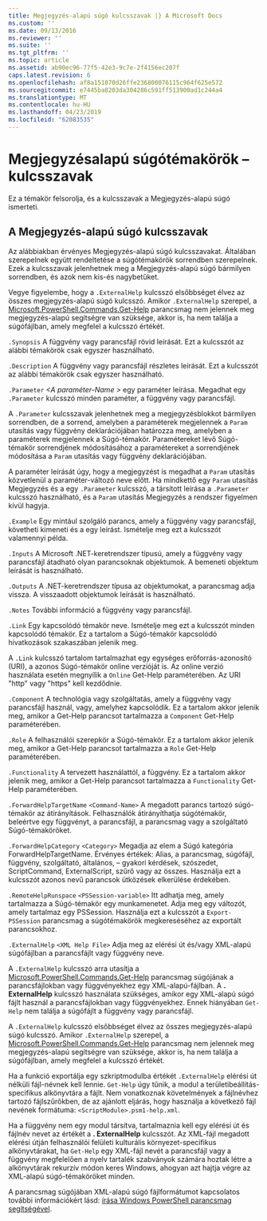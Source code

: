 ```yaml
---
title: Megjegyzés-alapú súgó kulcsszavak |} A Microsoft Docs
ms.custom: ''
ms.date: 09/13/2016
ms.reviewer: ''
ms.suite: ''
ms.tgt_pltfrm: ''
ms.topic: article
ms.assetid: ab90ec96-77f5-42e3-9c7e-2f4156ec207f
caps.latest.revision: 6
ms.openlocfilehash: af8a151070d26ffe236800076115c964f625e572
ms.sourcegitcommit: e7445ba8203da304286c591ff513900ad1c244a4
ms.translationtype: MT
ms.contentlocale: hu-HU
ms.lasthandoff: 04/23/2019
ms.locfileid: "62083535"
---
```

# <a name="comment-based-help-keywords"></a>Megjegyzésalapú súgótémakörök – kulcsszavak

Ez a témakör felsorolja, és a kulcsszavak a Megjegyzés-alapú súgó ismerteti.

## <a name="keywords-in-comment-based-help"></a>A Megjegyzés-alapú súgó kulcsszavak

Az alábbiakban érvényes Megjegyzés-alapú súgó kulcsszavakat. Általában szerepelnek együtt rendeltetése a súgótémakörök sorrendben szerepelnek. Ezek a kulcsszavak jelenhetnek meg a Megjegyzés-alapú súgó bármilyen sorrendben, és azok nem kis-és nagybetűket.

Vegye figyelembe, hogy a `.ExternalHelp` kulcsszó elsőbbséget élvez az összes megjegyzés-alapú súgó kulcsszó. Amikor `.ExternalHelp` szerepel, a [Microsoft.PowerShell.Commands.Get-Help](/dotnet/api/Microsoft.PowerShell.Commands.Get-Help) parancsmag nem jelennek meg megjegyzés-alapú segítségre van szüksége, akkor is, ha nem találja a súgófájlban, amely megfelel a kulcsszó értékét.

`.Synopsis` A függvény vagy parancsfájl rövid leírását. Ezt a kulcsszót az alábbi témakörök csak egyszer használható.

`.Description` A függvény vagy parancsfájl részletes leírását. Ezt a kulcsszót az alábbi témakörök csak egyszer használható.

`.Parameter` *\<A paraméter-Name >* egy paraméter leírása. Megadhat egy `.Parameter` kulcsszó minden paraméter, a függvény vagy parancsfájl.

A `.Parameter` kulcsszavak jelenhetnek meg a megjegyzésblokkot bármilyen sorrendben, de a sorrend, amelyben a paraméterek megjelennek a `Param` utasítás vagy függvény deklarációjában határozza meg, amelyben a paraméterek megjelennek a Súgó-témakör. Paramétereket lévő Súgó-témakör sorrendjének módosításához a paramétereket a sorrendjének módosítása a `Param` utasítás vagy függvény deklarációjában.

A paraméter leírását úgy, hogy a megjegyzést is megadhat a `Param` utasítás közvetlenül a paraméter-változó neve előtt. Ha mindkettő egy `Param` utasítás Megjegyzés és a egy `.Parameter` kulcsszó, a társított leírása a `.Parameter` kulcsszó használható, és a `Param` utasítás Megjegyzés a rendszer figyelmen kívül hagyja.

`.Example` Egy mintául szolgáló parancs, amely a függvény vagy parancsfájl, követheti kimeneti és a egy leírást. Ismételje meg ezt a kulcsszót valamennyi példa.

`.Inputs` A Microsoft .NET-keretrendszer típusú, amely a függvény vagy parancsfájl átadható olyan parancsoknak objektumok. A bemeneti objektum leírását is használható.

`.Outputs` A .NET-keretrendszer típusa az objektumokat, a parancsmag adja vissza. A visszaadott objektumok leírását is használható.

`.Notes` További információ a függvény vagy parancsfájl.

`.Link` Egy kapcsolódó témakör neve. Ismételje meg ezt a kulcsszót minden kapcsolódó témakör. Ez a tartalom a Súgó-témakör kapcsolódó hivatkozások szakaszában jelenik meg.

A `.Link` kulcsszó tartalom tartalmazhat egy egységes erőforrás-azonosító (URI), a azonos Súgó-témakör online verzióját is. Az online verzió használata esetén megnyílik a `Online` Get-Help paraméterében. Az URI "http" vagy "https" kell kezdődnie.

`.Component` A technológia vagy szolgáltatás, amely a függvény vagy parancsfájl használ, vagy, amelyhez kapcsolódik. Ez a tartalom akkor jelenik meg, amikor a Get-Help parancsot tartalmazza a `Component` Get-Help paraméterében.

`.Role` A felhasználói szerepkör a Súgó-témakör. Ez a tartalom akkor jelenik meg, amikor a Get-Help parancsot tartalmazza a `Role` Get-Help paraméterében.

`.Functionality` A tervezett használattól, a függvény. Ez a tartalom akkor jelenik meg, amikor a Get-Help parancsot tartalmazza a `Functionality` Get-Help paraméterében.

`.ForwardHelpTargetName` `<Command-Name>` A megadott parancs tartozó súgó-témakör az átirányítások. Felhasználók átirányíthatja súgótémakör, beleértve egy függvényt, a parancsfájl, a parancsmag vagy a szolgáltató Súgó-témaköröket.

`.ForwardHelpCategory` `<Category>` Megadja az elem a Súgó kategória ForwardHelpTargetName. Érvényes értékek: Alias, a parancsmag, súgófájl, függvény, szolgáltató, általános, – gyakori kérdések, szószedet, ScriptCommand, ExternalScript, szűrő vagy az összes. Használja ezt a kulcsszót azonos nevű parancsok ütközések elkerülése érdekében.

`.RemoteHelpRunspace` `<PSSession-variable>` Itt adhatja meg, amely tartalmazza a Súgó-témakör egy munkamenetet. Adja meg egy változót, amely tartalmaz egy PSSession. Használja ezt a kulcsszót a `Export-PSSession` parancsmag a súgótémakörök megkereséséhez az exportált parancsokhoz.

`.ExternalHelp` `<XML Help File>` Adja meg az elérési út és/vagy XML-alapú súgófájlban a parancsfájlt vagy függvény neve.

A `.ExternalHelp` kulcsszó arra utasítja a [Microsoft.PowerShell.Commands.Get-Help](/dotnet/api/Microsoft.PowerShell.Commands.Get-Help) parancsmag súgójának a parancsfájlokban vagy függvényekhez egy XML-alapú-fájlban. A **. ExternalHelp** kulcsszó használata szükséges, amikor egy XML-alapú súgó fájlt használ a parancsfájlokban vagy függvényekhez. Ennek hiányában `Get-Help` nem találja a súgófájlt a függvény vagy parancsfájl.

A `.ExternalHelp` kulcsszó elsőbbséget élvez az összes megjegyzés-alapú súgó kulcsszó. Amikor `.ExternalHelp` szerepel, a [Microsoft.PowerShell.Commands.Get-Help](/dotnet/api/Microsoft.PowerShell.Commands.Get-Help) parancsmag nem jelennek meg megjegyzés-alapú segítségre van szüksége, akkor is, ha nem találja a súgófájlban, amely megfelel a kulcsszó értékét.

Ha a funkció exportálja egy szkriptmodulba értékét `.ExternalHelp` elérési út nélküli fájl-névnek kell lennie. `Get-Help` úgy tűnik, a modul a területibeállítás-specifikus alkönyvtára a fájlt. Nem vonatkoznak követelmények a fájlnévhez tartozó fájlszűrőkben, de az ajánlott eljárás, hogy használja a következő fájl nevének formátuma: `<ScriptModule>.psm1-help.xml`.

Ha a függvény nem egy modul társítva, tartalmaznia kell egy elérési út és fájlnév nevet az értékét a **. ExternalHelp** kulcsszót. Az XML-fájl megadott elérési útján felhasználói felületi kulturális környezet-specifikus alkönyvtárakat, ha `Get-Help` egy XML-fájl nevét a parancsfájl vagy a függvény megfelelően a nyelv tartalék szabványok számára hoztak létre a alkönyvtárak rekurzív módon keres Windows, ahogyan azt hajtja végre az XML-alapú súgó-témaköröket minden.

A parancsmag súgójában XML-alapú súgó fájlformátumot kapcsolatos további információkért lásd: [írása Windows PowerShell parancsmag segítségével](./writing-help-for-windows-powershell-cmdlets.md).